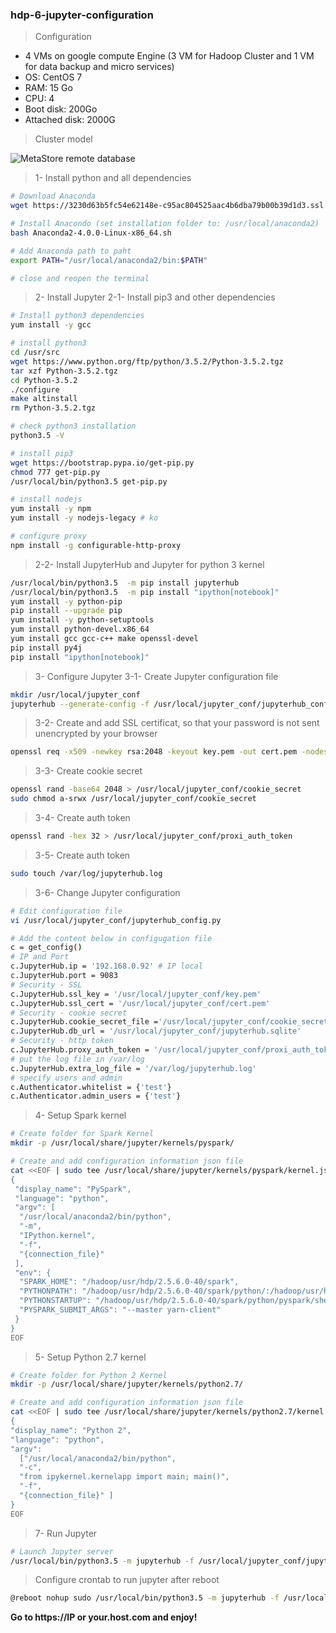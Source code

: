 ### hdp-6-jupyter-configuration

> Configuration
- 4 VMs on google compute Engine (3 VM for Hadoop Cluster and 1 VM for data backup and micro services)
- OS: CentOS 7
- RAM: 15 Go
- CPU: 4
- Boot disk: 200Go
- Attached disk: 2000G

> Cluster model

![MetaStore remote database](https://github.com/gamboabdoulraoufou/hdp-1-host-config/blob/master/img/archi_v2.png)


> 1- Install python and all dependencies
```sh
# Download Anaconda
wget https://3230d63b5fc54e62148e-c95ac804525aac4b6dba79b00b39d1d3.ssl.cf1.rackcdn.com/Anaconda2-4.0.0-Linux-x86_64.sh

# Install Anacondo (set installation folder to: /usr/local/anaconda2)
bash Anaconda2-4.0.0-Linux-x86_64.sh

# Add Anaconda path to paht
export PATH="/usr/local/anaconda2/bin:$PATH"

# close and reopen the terminal

  ```
  
> 2- Install Jupyter 
> 2-1- Install pip3 and other dependencies
```sh
# Install python3 dependencies
yum install -y gcc

# install python3
cd /usr/src
wget https://www.python.org/ftp/python/3.5.2/Python-3.5.2.tgz
tar xzf Python-3.5.2.tgz
cd Python-3.5.2
./configure
make altinstall
rm Python-3.5.2.tgz

# check python3 installation
python3.5 -V

# install pip3
wget https://bootstrap.pypa.io/get-pip.py
chmod 777 get-pip.py
/usr/local/bin/python3.5 get-pip.py

# install nodejs
yum install -y npm 
yum install -y nodejs-legacy # ko

# configure proxy
npm install -g configurable-http-proxy

```

> 2-2- Install JupyterHub and Jupyter for python 3 kernel
```sh
/usr/local/bin/python3.5  -m pip install jupyterhub
/usr/local/bin/python3.5  -m pip install "ipython[notebook]"
yum install -y python-pip 
pip install --upgrade pip
yum install -y python-setuptools
yum install python-devel.x86_64
yum install gcc gcc-c++ make openssl-devel
pip install py4j
pip install "ipython[notebook]"

```

> 3- Configure Jupyter 
> 3-1- Create Jupyter configuration file
```sh
mkdir /usr/local/jupyter_conf
jupyterhub --generate-config -f /usr/local/jupyter_conf/jupyterhub_config.py

```

> 3-2- Create and add SSL certificat, so that your password is not sent unencrypted by your browser
```sh
openssl req -x509 -newkey rsa:2048 -keyout key.pem -out cert.pem -nodes -days 365

```

> 3-3- Create cookie secret
```sh
openssl rand -base64 2048 > /usr/local/jupyter_conf/cookie_secret
sudo chmod a-srwx /usr/local/jupyter_conf/cookie_secret

```

> 3-4- Create auth token
```sh
openssl rand -hex 32 > /usr/local/jupyter_conf/proxi_auth_token

```

> 3-5- Create auth token
```sh
sudo touch /var/log/jupyterhub.log

```

> 3-6- Change Jupyter configuration
```sh
# Edit configuration file
vi /usr/local/jupyter_conf/jupyterhub_config.py

# Add the content below in configugation file
c = get_config()
# IP and Port
c.JupyterHub.ip = '192.168.0.92' # IP local
c.JupyterHub.port = 9083
# Security - SSL
c.JupyterHub.ssl_key = '/usr/local/jupyter_conf/key.pem'
c.JupyterHub.ssl_cert = '/usr/local/jupyter_conf/cert.pem'
# Security - cookie secret
c.JupyterHub.cookie_secret_file ='/usr/local/jupyter_conf/cookie_secret'
c.JupyterHub.db_url = '/usr/local/jupyter_conf/jupyterhub.sqlite'
# Security - http token
c.JupyterHub.proxy_auth_token = '/usr/local/jupyter_conf/proxi_auth_token'
# put the log file in /var/log
c.JupyterHub.extra_log_file = '/var/log/jupyterhub.log'
# specify users and admin
c.Authenticator.whitelist = {'test'}
c.Authenticator.admin_users = {'test'}

```

> 4- Setup Spark kernel
```sh
# Create folder for Spark Kernel
mkdir -p /usr/local/share/jupyter/kernels/pyspark/

# Create and add configuration information json file
cat <<EOF | sudo tee /usr/local/share/jupyter/kernels/pyspark/kernel.json
{
 "display_name": "PySpark",
 "language": "python",
 "argv": [
  "/usr/local/anaconda2/bin/python",
  "-m",
  "IPython.kernel",
  "-f",
  "{connection_file}"
 ],
 "env": {
  "SPARK_HOME": "/hadoop/usr/hdp/2.5.6.0-40/spark",
  "PYTHONPATH": "/hadoop/usr/hdp/2.5.6.0-40/spark/python/:/hadoop/usr/hdp/2.5.6.0-40/spark/python/lib/py4j-0.9-src.zip",
  "PYTHONSTARTUP": "/hadoop/usr/hdp/2.5.6.0-40/spark/python/pyspark/shell.py",
  "PYSPARK_SUBMIT_ARGS": "--master yarn-client"
 }
}
EOF

```

> 5- Setup Python 2.7 kernel
```sh
# Create folder for Python 2 Kernel
mkdir -p /usr/local/share/jupyter/kernels/python2.7/

# Create and add configuration information json file
cat <<EOF | sudo tee /usr/local/share/jupyter/kernels/python2.7/kernel.json
{
"display_name": "Python 2", 
"language": "python", 
"argv": 
  ["/usr/local/anaconda2/bin/python", 
  "-c", 
  "from ipykernel.kernelapp import main; main()", 
  "-f", 
  "{connection_file}" ]
}
EOF

```


> 7- Run Jupyter
```sh
# Launch Jupyter server
/usr/local/bin/python3.5 -m jupyterhub -f /usr/local/jupyter_conf/jupyterhub_config.py

```

> Configure crontab to run jupyter after reboot
```sh
@reboot nohup sudo /usr/local/bin/python3.5 -m jupyterhub -f /usr/local/jupyter_conf/jupyterhub_config.py &

```

__Go to https://IP or your.host.com and enjoy!__

